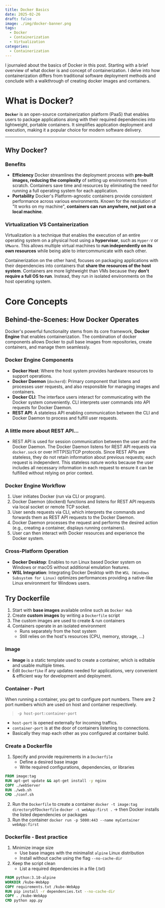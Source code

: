 ```yaml
---
title: Docker Basics
date: 2025-02-26
draft: false
image: ./img/docker-banner.png
tags:
  - Docker
  - Containerization
  - Virtualization
categories: 
  - Containerization
---
```


I journaled about the basics of Docker in this post. Starting with a brief overview of what docker is and concept of containerization. I delve into how containerization differs from traditional software deployment methods and conclude with a walkthrough of creating docker images and containers.

# What is Docker?

**`Docker`** is an open-source containerization platform (PaaS) that enables users to package applications along with their required dependencies into lightweight, portable containers. It simplifies application deployment and execution, making it a popular choice for modern software delivery.

---
## Why Docker?
### Benefits
- **Efficiency**
	Docker streamlines the deployment process with **pre-built images, reducing the complexity** of setting up environments from scratch. Containers save time and resources by eliminating the need for running a full operating system for each application.
- **Portability**
	Docker's Platform-agnostic containers provide consistent performance across various environments. Known for the resolution of "It works on my machine", **containers can run anywhere, not just on a local machine**.

### Virtualization VS Containerization
Virtualization is a technique that enables the execution of an entire operating system on a physical host using a **hypervisor**, such as `Hyper-V` or `VMware`. This allows multiple virtual machines to **run independently on its own resources** while being able to intercommunicate with each other.

Containerization on the other hand, focuses on packaging applications with their dependencies into containers that **share the resources of the host system**. Containers are more lightweight than VMs because they **don't require a full OS to run**. Instead, they run in isolated environments on the host operating system. 

# Core Concepts
## Behind-the-Scenes: How Docker Operates

Docker's powerful functionality stems from its core framework, **Docker Engine** that enables containerization. The combination of docker components allows Docker to pull base images from repositories, create containers, and manage them seamlessly. 

### Docker Engine Components
- **Docker Host**: Where the host system provides hardware resources to support operations.
- **Docker Daemon** (`dockerd`): Primary component that listens and processes user requests, and also responsible for managing images and containers.
- **Docker CLI**: The interface users interact for communicating with the Docker system conveniently. CLI interprets user commands into API requests for Docker Daemon.
- **REST API**: A stateless API enabling communication between the CLI and Docker Daemon to process and fulfill user requests.

### A little more about REST API...
- REST API is used for session communication between the user and the Docker Daemon. The Docker Daemon listens for REST API requests via `docker.sock` or over HTTP(S)/TCP protocols. Since REST APIs are stateless, they do not retain information about previous requests; each request is independent. This stateless nature works because the user includes all necessary information in each request to ensure it can be fulfilled without relying on prior context.

### Docker Engine Workflow
1. User initiates Docker (run via CLI or program).
2. Docker Daemon (dockerd) functions and listens for REST API requests via local socket or remote TCP socket.
3. User sends requests via CLI, which interprets the commands and forwards them as REST API requests to the Docker Daemon.
4. Docker Daemon processes the request and performs the desired action (e.g., creating a container, displays running containers).
5. User can then interact with Docker resources and experience the Docker system.

### Cross-Platform Operation
- **Docker Desktop**: Enables to run Linux based Docker system on Windows or macOS without additional emulation features. 
- **WSL Integration**: Integrating Docker Desktop with the `WSL (Windows Subsystem for Linux)` optimizes performances providing a native-like Linux environment for Windows users.

## Try Dockerfile

1. Start with **base images** available online such as `Docker Hub`
2. Create **custom images** by writing a `Dockerfile` script
3. The custom images are used to create & run containers
4. Containers operate in an isolated environment
	- Runs separately from the host system
	- Still relies on the host's resources (CPU, memory, storage, ...)

### Image
- **Image** is a static template used to create a container, which is editable and usable multiple times. 
- Edit `Dockerfike` if any updates needed for applications, very convenient & efficient way for development and deployment.

### Container - Port
When running a container, you get to configure port numbers. There are 2 port numbers which are used on host and container respectively. 
> `-p host-port:container-port` 
- `host-port` is opened externally for incoming traffics.
- `container-port` is at the door of containers listening to connections.
- Basically they map each other as you configured at container build.

### Create a Dockerfile
1. Specify and provide requirements in a `Dockerfile`
	- Define a desired base image 
	- Write required configurations, dependencies, or libraries
```dockerfile
FROM image:tag
RUN apt-get update && apt-get install -y nginx
COPY ./webServer
RUN ./web.sh
CMD ./conf.sh
```
2. Run the `Dockerfile` to create a container
	`docker -t image:tag directoryOfDockerfile`
	`docker -t webApp:first .`
	-> then Docker installs the listed dependencies or packages
3. Run the container
	`docker run -p 5000:443 --name myContainer webApp:first`

### Dockerfile - Best practice
1. Minimize image size
	- Use base images with the minimalist `alpine` Linux distribution
	- Install without cache using the flag `--no-cache-dir`
2. Keep the script clean
	- List a required dependencies in a file (.txt)
```dockerfile
FROM python:3.10-alpine
WORKDIR /kube-WebApp
COPY requirements.txt /kube-WebApp
RUN pip install -r dependencies.txt --no-cache-dir
COPY . /kube-WebApp
CMD python app.py
```

